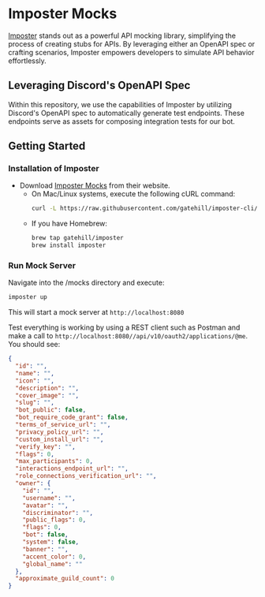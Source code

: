 # Imposter Mocks
[Imposter](https://www.imposter.sh/) stands out as a powerful API mocking library, simplifying the process of creating stubs for APIs. 
By leveraging either an OpenAPI spec or crafting scenarios, Imposter empowers developers to simulate API behavior effortlessly.

## Leveraging Discord's OpenAPI Spec
Within this repository, we use the capabilities of Imposter by utilizing Discord's OpenAPI spec to automatically generate test endpoints. 
These endpoints serve as assets for composing integration tests for our bot.

## Getting Started

### Installation of Imposter
* Download [Imposter Mocks](https://docs.imposter.sh/run_imposter_cli/) from their website.
  * On Mac/Linux systems, execute the following cURL command:
      ```bash
      curl -L https://raw.githubusercontent.com/gatehill/imposter-cli/main/install/install_imposter.sh | bash -
      ```
  * If you have Homebrew:
    ```bash
    brew tap gatehill/imposter
    brew install imposter
    ```

### Run Mock Server
Navigate into the /mocks directory and execute:
```bash
imposter up
```

This will start a mock server at `http://localhost:8080`

Test everything is working by using a REST client such as Postman and make a call to `http://localhost:8080//api/v10/oauth2/applications/@me`. 
You should see: 
```json
{
  "id": "",
  "name": "",
  "icon": "",
  "description": "",
  "cover_image": "",
  "slug": "",
  "bot_public": false,
  "bot_require_code_grant": false,
  "terms_of_service_url": "",
  "privacy_policy_url": "",
  "custom_install_url": "",
  "verify_key": "",
  "flags": 0,
  "max_participants": 0,
  "interactions_endpoint_url": "",
  "role_connections_verification_url": "",
  "owner": {
    "id": "",
    "username": "",
    "avatar": "",
    "discriminator": "",
    "public_flags": 0,
    "flags": 0,
    "bot": false,
    "system": false,
    "banner": "",
    "accent_color": 0,
    "global_name": ""
  },
  "approximate_guild_count": 0
}
```